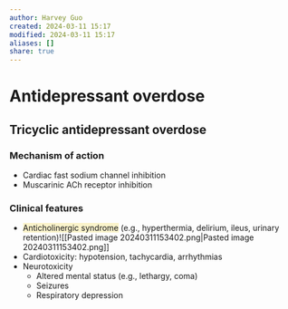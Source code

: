 ```yaml
---
author: Harvey Guo
created: 2024-03-11 15:17
modified: 2024-03-11 15:17
aliases: []
share: true
---
```

# Antidepressant overdose
## Tricyclic antidepressant overdose
### Mechanism of action
- Cardiac fast sodium channel inhibition
- Muscarinic ACh receptor inhibition
### Clinical features
- <span style="background:rgba(240, 200, 0, 0.2)">Anticholinergic syndrome</span> (e.g., hyperthermia, delirium, ileus, urinary retention)![[Pasted image 20240311153402.png|Pasted image 20240311153402.png]]
- Cardiotoxicity: hypotension, tachycardia, arrhythmias
- Neurotoxicity
	- Altered mental status (e.g., lethargy, coma)
	- Seizures
	- Respiratory depression
